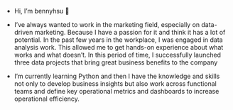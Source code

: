 -  Hi, I’m bennyhsu 🌱
- I’ve always wanted to work in the marketing field, especially on data-driven marketing. Because I have a passion for it and think it has a lot of potential.
  In the past few years in the workplace, I was engaged in data analysis work. This allowed me to get hands-on experience about what works and what doesn’t.
  In this period of time, I successfully launched three data projects that bring great business benefits to the company

-  I’m currently learning Python and then I have the knowledge and skills not only to develop business insights 
   but also work across functional teams and define key operational metrics and dashboards to increase operational efficiency.

